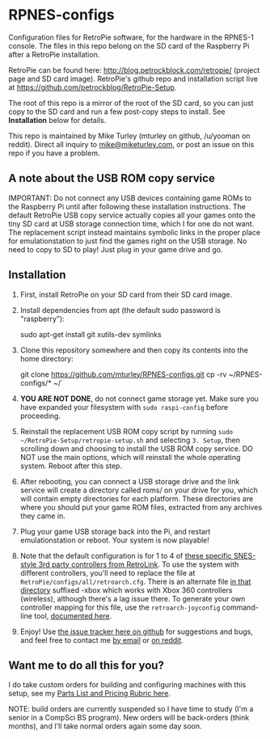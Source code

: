 RPNES-configs
=============

Configuration files for RetroPie software, for the hardware in the RPNES-1 console.  The files in this repo belong on the SD card of the Raspberry Pi after a RetroPie installation.

RetroPie can be found here: http://blog.petrockblock.com/retropie/  (project page and SD card image).  RetroPie's github repo and installation script live at https://github.com/petrockblog/RetroPie-Setup.

The root of this repo is a mirror of the root of the SD card, so you can just copy to the SD card and run a few post-copy steps to install.  See **Installation** below for details.

This repo is maintained by Mike Turley (mturley on github, /u/yooman on reddit).  Direct all inquiry to mike@miketurley.com, or post an issue on this repo if you have a problem.


A note about the USB ROM copy service
-------------------------------------

IMPORTANT: Do not connect any USB devices containing game ROMs to the Raspberry Pi until after following these installation instructions.  The default RetroPie USB copy service actually copies all your games onto the tiny SD card at USB storage connection time, which I for one do not want.  The replacement script instead maintains symbolic links in the proper place for emulationstation to just find the games right on the USB storage.  No need to copy to SD to play!  Just plug in your game drive and go.


Installation
------------

1. First, install RetroPie on your SD card from their SD card image.

2. Install dependencies from apt (the default sudo password is "raspberry"):

    sudo apt-get install git xutils-dev symlinks
    
3. Clone this repository somewhere and then copy its contents into the home directory:

    git clone https://github.com/mturley/RPNES-configs.git
    cp -rv ~/RPNES-configs/* ~/`

4. **YOU ARE NOT DONE**, do not connect game storage yet.  Make sure you have expanded your filesystem with `sudo raspi-config` before proceeding.

5. Reinstall the replacement USB ROM copy script by running `sudo ~/RetroPie-Setup/retropie-setup.sh` and selecting `3. Setup`, then scrolling down and choosing to install the USB ROM copy service.  DO NOT use the main options, which will reinstall the whole operating system.  Reboot after this step.

6. After rebooting, you can connect a USB storage drive and the link service will create a directory called roms/ on your drive for you, which will contain empty directories for each platform.  These directories are where you should put your game ROM files, extracted from any archives they came in.

7. Plug your game USB storage back into the Pi, and restart emulationstation or reboot.  Your system is now playable!

8. Note that the default configuration is for 1 to 4 of [these specific SNES-style 3rd party controllers from RetroLink](http://www.lukiegames.com/New-SNES-Retro-PC-USB-Controller_p_11155.html).  To use the system with different controllers, you'll need to replace the file at `RetroPie/configs/all/retroarch.cfg`.  There is an alternate file [in that directory](https://github.com/mturley/RPNES-configs/tree/master/RetroPie/configs/all) suffixed -xbox which works with Xbox 360 controllers (wireless), although there's a lag issue there.  To generate your own controller mapping for this file, use the `retroarch-joyconfig` command-line tool, [documented here](https://github.com/petrockblog/RetroPie-Setup/wiki/Is-there-another-way-to-set-up-the-gamepad-for-use,-e.g.,-withing-the-snes-emulator%3F).

9. Enjoy!  Use [the issue tracker here on github](https://github.com/mturley/RPNES-configs/issues) for suggestions and bugs, and feel free to contact me [by email](mailto:mike@miketurley.com) or [on reddit](http://www.reddit.com/message/compose/?to=yooman).


Want me to do all this for you?
-------------------------------

I do take custom orders for building and configuring machines with this setup, see my [Parts List and Pricing Rubric here](https://docs.google.com/document/d/1rLLHG-VLm9iHEIwyDLYxpoxHrP2LZxCx-SFpLb31xx0/edit).

NOTE: build orders are currently suspended so I have time to study (I'm a senior in a CompSci BS program).  New orders will be back-orders (think months), and I'll take normal orders again some day soon.
